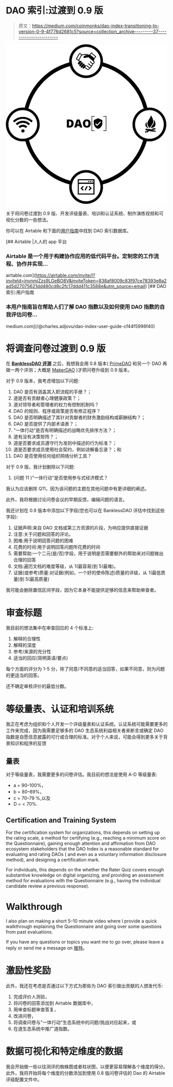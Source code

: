 # DAO 索引:过渡到 0.9 版

> 原文：<https://medium.com/coinmonks/dao-index-transitioning-to-version-0-9-4f776d2681c5?source=collection_archive---------37----------------------->

![](img/903a65273ed9c1529951432e8c07c023.png)

关于将问卷过渡到 0.9 版、开发评级量表、培训和认证系统、制作演练视频和可视化分数的一些想法。

你可以在 Airtable 和下面的[用户指南](/@charles.adjovu/dao-index-user-guide-cf44f5998f40)中找到 DAO 索引数据库。

[](https://airtable.com/invite/l?inviteId=invnmiZzs9LGeBO8V&inviteToken=838af8009c83f97ce78393e8a2ad5d27075621dd480cd8c2fc17ddd411c3588e&utm_source=email) [## Airtable |人人的 app 平台

### Airtable 是一个用于构建协作应用的低代码平台。定制您的工作流程、协作并实现…

airtable.com](https://airtable.com/invite/l?inviteId=invnmiZzs9LGeBO8V&inviteToken=838af8009c83f97ce78393e8a2ad5d27075621dd480cd8c2fc17ddd411c3588e&utm_source=email) [](/@charles.adjovu/dao-index-user-guide-cf44f5998f40) [## DAO 索引:用户指南

### 本用户指南旨在帮助人们了解 DAO 指数以及如何使用 DAO 指数的自我评估问卷…

medium.com](/@charles.adjovu/dao-index-user-guide-cf44f5998f40) 

# 将调查问卷过渡到 0.9 版

在 [**BanklessDAO 评测**](https://airtable.com/shrthQ7K20kJX4rUO) 之后，我想我会用 0.8 版本( [PrimeDAO](https://primedao.eth.link/#/) 和另一个 DAO 再做一两个评测；大概是 [MakerDAO](https://makerdao.com/en/) )才把问卷升级到 0.9 版本。

对于 0.9 版本，我考虑增加以下问题:

1.  DAO 是否有涵盖其入职流程的手册？；
2.  道是否有贡献者心理健康政策？；
3.  道对领导者和管理者的权力有控制机制吗？
4.  DAO 的规则、程序或政策是否有修正程序？
5.  DAO 是否明确描述了其针对贡献者的财务激励结构或薪酬结构？；
6.  DAO 是否提供了内部术语表？；
7.  "一体行动"是否有明确描述的战略优先排序方法？；
8.  道有没有决策矩阵？；
9.  道是否要求成员遵守行为准则中描述的行为标准？；
10.  道是否要求成员使用社会契约，例如谅解备忘录？；和
11.  DAO 是否使用任何组织网络分析工具？

对于 0.9 版，我计划删除以下问题:

1.  (问题 11 )"一体行动"是否使用参与式经济模式？

我认为应该删除 Q11，因为该问题的主题在其他问题中有更详细的阐述。

此外，我将根据讨论问卷会议的早期反馈，编辑问题的语言。

我还计划在 0.9 版本中添加以下字段(您也可以在 BanklessDAO 评估中找到这些字段):

1.  证据声明:来自 DAO 文档或第三方资源的片段，为响应提供直接证据
2.  注意:关于问题和回答的评论。
3.  困难:用于说明回答问题的困难
4.  花费的时间:用于说明回答问题所花费的时间
5.  需要帮助:一个二元(是/否)字段，用于说明是否需要额外的帮助来对问题做出合理的回答
6.  文档:遍历文档的难度等级，从 1(最容易)到 5(最难)。
7.  证据(或参考)质量:对证据(例如，一个好的使命陈述)质量的评级，从 1(最低质量)到 5(最高质量)

我可能会删除置信区间字段，因为它本身不能提供足够的信息来帮助审查者。

# 审查标题

我目前的想法集中在审查回应的 4 个标准上:

1.  解释的合理性
2.  解释的深度
3.  参考/来源的充分性
4.  适当的回应(简明英语/要点)

每个方面的评分为 1-5 分，除了同意/不同意的适当回答，如果不同意，则为问题的更适当的回答。

还不确定审核评价的最低分数。

# 等级量表、认证和培训系统

我正在考虑为组织和个人开发一个评级量表和认证系统。认证系统可能需要更多的工作来完成，因为我需要足够多的 DAO 生态系统利益相关者来断言或确定 DAO 指数是自愿信息披露的可行或合理的标准。对于个人来说，可能会得到更多关于背景知识和程序的反馈

## 量表

对于等级量表，我需要更多的问卷评估。我目前的想法是使用 A-D 等级量表:

*   a = 90–100%，
*   b = 80–89%，
*   c = 70–79 %,以及
*   D = < 70%.

## Certification and Training System

For the certification system for organizations, this depends on setting up the rating scale, a method for certifying (e.g., reaching a minimum score on the Questionnaire), gaining enough attention and affirmation from DAO ecosystem stakeholders that the DAO Index is a reasonable standard for evaluating and rating DAOs ( and even as a voluntary information disclosure method), and designing a certification mark.

For individuals, this depends on the whether the Rater Quiz covers enough substantive knowledge on digital organizing, and providing an assessment method for evaluations with the Questionnaire (e.g., having the individual candidate review a previous response).

# Walkthrough

I also plan on making a short 5–10 minute video where I provide a quick walkthrough explaining the Questionnaire and going over some questions from past evaluations.

If you have any questions or topics you want me to go over, please leave a reply or send me a message on [推特](https://twitter.com/CAdjovu)。

# 激励性奖励

此外，我还在考虑是否通过以下方式为那些为 DAO 索引做出贡献的人颁发代币:

1.  完成评价人测验，
2.  将问卷的回答添加到 Airtable 数据库中，
3.  用审查标题审查答复，
4.  改进问卷，
5.  将调查问卷与"一体行动"生态系统中的问题/挑战对应起来，或
6.  在道生态系统中推广道指数。

# 数据可视化和特定维度的数据

我会开始做一些以往测评的蜘蛛图或者柱状图，以便更容易理解各个维度的得分。此外，我将开始将每个维度的分数添加到使用 0.8 版问卷评估的 Dao 的 Airtable 评级配置文件中。